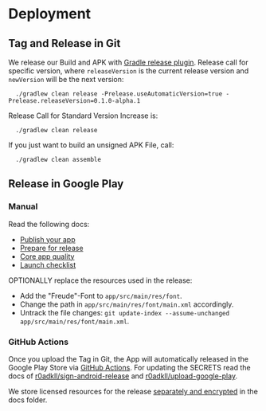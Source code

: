 # Deployment

## Tag and Release in Git

We release our Build and APK with [Gradle release plugin](https://github.com/researchgate/gradle-release).
Release call for specific version, where `releaseVersion` is the current release version and `newVersion` will be the next version:

```
  ./gradlew clean release -Prelease.useAutomaticVersion=true -Prelease.releaseVersion=0.1.0-alpha.1
```

Release Call for Standard Version Increase is:
```
  ./gradlew clean release
```

If you just want to build an unsigned APK File, call:
```
  ./gradlew clean assemble
```

## Release in Google Play

### Manual

Read the following docs:
- [Publish your app](https://developer.android.com/studio/publish)
- [Prepare for release](https://developer.android.com/studio/publish/preparing)
- [Core app quality](https://developer.android.com/docs/quality-guidelines/core-app-quality)
- [Launch checklist](https://developer.android.com/distribute/best-practices/launch/launch-checklist)

OPTIONALLY replace the resources used in the release:
- Add the "Freude"-Font to `app/src/main/res/font`.
- Change the path in `app/src/main/res/font/main.xml` accordingly.
- Untrack the file changes: `git update-index --assume-unchanged app/src/main/res/font/main.xml`.

### GitHub Actions

Once you upload the Tag in Git, the App will automatically released in the Google Play Store via [GitHub Actions](.github/workflows/android-release.yml).
For updating the SECRETS read the docs of [r0adkll/sign-android-release](https://github.com/r0adkll/sign-android-release) and [r0adkll/upload-google-play](https://github.com/r0adkll/upload-google-play).

We store licensed resources for the release [separately and encrypted](https://docs.github.com/en/actions/reference/encrypted-secrets#limits-for-secrets) in the docs folder.
